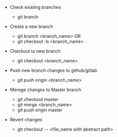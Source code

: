 - Check existing branches
  - git branch
  
- Create a new branch
  - git branch <branch_name>
            OR
  - git checkout -b <branch_name>
  
- Checkout to new branch
  - git checkout <branch_name>
  
- Push new branch changes to github/gitlab
  - git push origin <branch_name>
  
- Merege changes to Master branch
  - git checkout master
  - git merge <branch_name>
  - git push origin master
  
- Revert changes
  - git checkout -- <file_name with abstract path>

